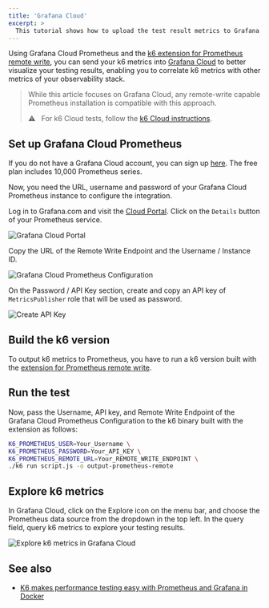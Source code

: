 ```yaml
---
title: 'Grafana Cloud'
excerpt: >
  This tutorial shows how to upload the test result metrics to Grafana Cloud using Grafana Cloud Prometheus and the k6 extension for Prometheus remote write'
---
```



Using Grafana Cloud Prometheus and the [k6 extension for Prometheus remote write](https://github.com/grafana/xk6-output-prometheus-remote), you can send your k6 metrics into [Grafana Cloud](https://grafana.com/products/cloud/) to better visualize your testing results, enabling you to correlate k6 metrics with other metrics of your observability stack.

> While this article focuses on Grafana Cloud, any remote-write capable Prometheus installation is compatible with this approach.
> 
> ⚠️ &nbsp; For k6 Cloud tests, follow the [k6 Cloud instructions](/cloud/integrations/cloud-apm/grafana-cloud).

## Set up Grafana Cloud Prometheus

If you do not have a Grafana Cloud account, you can sign up [here](https://grafana.com/products/cloud/). The free plan includes 10,000 Prometheus series.

Now, you need the URL, username and password of your Grafana Cloud Prometheus instance to configure the integration. 

Log in to Grafana.com and visit the [Cloud Portal](https://grafana.com/docs/grafana-cloud/fundamentals/cloud-portal/). Click on the `Details` button of your Prometheus service.

![Grafana Cloud Portal](./images/GrafanaCloud/grafana_cloud_portal.png)

Copy the URL of the Remote Write Endpoint and the Username / Instance ID. 

![Grafana Cloud Prometheus Configuration](./images/GrafanaCloud/grafana_cloud_prometheus_configuration.png)

On the Password / API Key section, create and copy an API key of `MetricsPublisher` role that will be used as password.

![Create API Key](./images/GrafanaCloud/grafana_cloud_create_api_key_metrics_publisher.png)

## Build the k6 version

To output k6 metrics to Prometheus, you have to run a k6 version built with the [extension for Prometheus remote write](https://github.com/grafana/xk6-output-prometheus-remote).

<InstallationInstructions extensionUrl="github.com/grafana/xk6-output-prometheus-remote"/>

## Run the test

Now, pass the Username, API key, and Remote Write Endpoint of the Grafana Cloud Prometheus Configuration to the k6 binary built with the extension as follows:

```bash
K6_PROMETHEUS_USER=Your_Username \
K6_PROMETHEUS_PASSWORD=Your_API_KEY \
K6_PROMETHEUS_REMOTE_URL=Your_REMOTE_WRITE_ENDPOINT \
./k6 run script.js -o output-prometheus-remote
```

## Explore k6 metrics

In Grafana Cloud, click on the Explore icon on the menu bar, and choose the Prometheus data source from the dropdown in the top left. In the query field, query k6 metrics to explore your testing results.

![Explore k6 metrics in Grafana Cloud](./images/GrafanaCloud/grafana_cloud_explore_k6_metrics_from_extension.png)

## See also

- [K6 makes performance testing easy with Prometheus and Grafana in Docker](https://medium.com/@rody.bothe/turning-data-into-understandable-insights-with-k6-load-testing-fa24e326e221)
